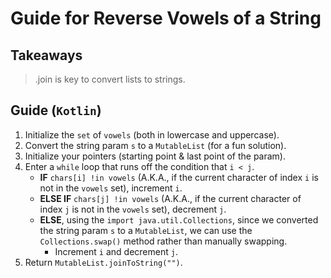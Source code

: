 # Guide for Reverse Vowels of a String

## Takeaways
> .join is key to convert lists to strings.

## Guide (`Kotlin`)
1. Initialize the `set` of `vowels` (both in lowercase and uppercase).
2. Convert the string param `s` to a `MutableList` (for a fun solution).
3. Initialize your pointers (starting point & last point of the param).
4. Enter a `while` loop that runs off the condition that `i < j`.
   - **IF** `chars[i] !in vowels` (A.K.A., if the current character of index `i` is not in the `vowels` set), increment `i`.
   - **ELSE IF** `chars[j] !in vowels` (A.K.A., if the current character of index `j` is not in the `vowels` set), decrement `j`.
   - **ELSE**, using the `import java.util.Collections`, since we converted the string param `s` to a `MutableList`, we can use the `Collections.swap()` method rather than manually swapping.
     - Increment `i` and decrement `j`.
5. Return `MutableList.joinToString("")`.
